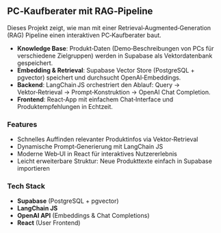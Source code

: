 ## PC‑Kaufberater mit RAG‑Pipeline

Dieses Projekt zeigt, wie man mit einer Retrieval‑Augmented‑Generation (RAG) Pipeline einen interaktiven PC‑Kaufberater baut.  
- **Knowledge Base**: Produkt‑Daten (Demo‑Beschreibungen von PCs für verschiedene Zielgruppen) werden in Supabase als Vektordatenbank gespeichert.  
- **Embedding & Retrieval**: Supabase Vector Store (PostgreSQL + pgvector) speichert und durchsucht OpenAI‑Embeddings.  
- **Backend**: LangChain JS orchestriert den Ablauf: Query → Vektor‑Retrieval → Prompt‑Konstruktion → OpenAI Chat Completion.  
- **Frontend**: React‑App mit einfachem Chat‑Interface und Produktempfehlungen in Echtzeit.  

### Features
- Schnelles Auffinden relevanter Produktinfos via Vektor‑Retrieval  
- Dynamische Prompt‑Generierung mit LangChain JS  
- Moderne Web‑UI in React für interaktives Nutzererlebnis  
- Leicht erweiterbare Struktur: Neue Produkttexte einfach in Supabase importieren  

### Tech Stack
- **Supabase** (PostgreSQL + pgvector)  
- **LangChain JS**  
- **OpenAI API** (Embeddings & Chat Completions)  
- **React** (User Frontend)  
